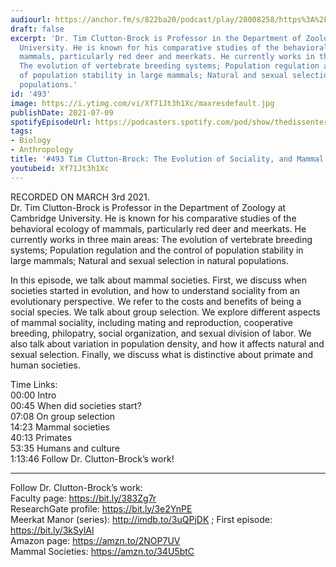 ```yaml
---
audiourl: https://anchor.fm/s/822ba20/podcast/play/28008258/https%3A%2F%2Fd3ctxlq1ktw2nl.cloudfront.net%2Fstaging%2F2021-2-5%2Fce9f4f68-cd43-a49f-a306-b3ff38466e85.m4a
draft: false
excerpt: 'Dr. Tim Clutton-Brock is Professor in the Department of Zoology at Cambridge
  University. He is known for his comparative studies of the behavioral ecology of
  mammals, particularly red deer and meerkats. He currently works in three main areas:
  The evolution of vertebrate breeding systems; Population regulation and the control
  of population stability in large mammals; Natural and sexual selection in natural
  populations.'
id: '493'
image: https://i.ytimg.com/vi/Xf71Jt3h1Xc/maxresdefault.jpg
publishDate: 2021-07-09
spotifyEpisodeUrl: https://podcasters.spotify.com/pod/show/thedissenter/episodes/493-Tim-Clutton-Brock-The-Evolution-of-Sociality--and-Mammal-Societies-erl8c2
tags:
- Biology
- Anthropology
title: '#493 Tim Clutton-Brock: The Evolution of Sociality, and Mammal Societies'
youtubeid: Xf71Jt3h1Xc
---
```

<div class="timelinks">

RECORDED ON MARCH 3rd 2021.  
Dr. Tim Clutton-Brock is Professor in the Department of Zoology at Cambridge University. He is known for his comparative studies of the behavioral ecology of mammals, particularly red deer and meerkats. He currently works in three main areas: The evolution of vertebrate breeding systems; Population regulation and the control of population stability in large mammals; Natural and sexual selection in natural populations.

In this episode, we talk about mammal societies. First, we discuss when societies started in evolution, and how to understand sociality from an evolutionary perspective. We refer to the costs and benefits of being a social species. We talk about group selection. We explore different aspects of mammal sociality, including mating and reproduction, cooperative breeding, philopatry, social organization, and sexual division of labor. We also talk about variation in population density, and how it affects natural and sexual selection. Finally, we discuss what is distinctive about primate and human societies. 

Time Links:  
<time>00:00</time> Intro  
<time>00:45</time> When did societies start?  
<time>07:08</time> On group selection  
<time>14:23</time> Mammal societies  
<time>40:13</time> Primates  
<time>53:35</time> Humans and culture  
<time>1:13:46</time> Follow Dr. Clutton-Brock’s work!

---

Follow Dr. Clutton-Brock’s work:  
Faculty page: https://bit.ly/383Zg7r  
ResearchGate profile: https://bit.ly/3e2YnPE  
Meerkat Manor (series): http://imdb.to/3uQPjDK ; First episode: https://bit.ly/3kSylAl  
Amazon page: https://amzn.to/2NOP7UV  
Mammal Societies: https://amzn.to/34U5btC
</div>

